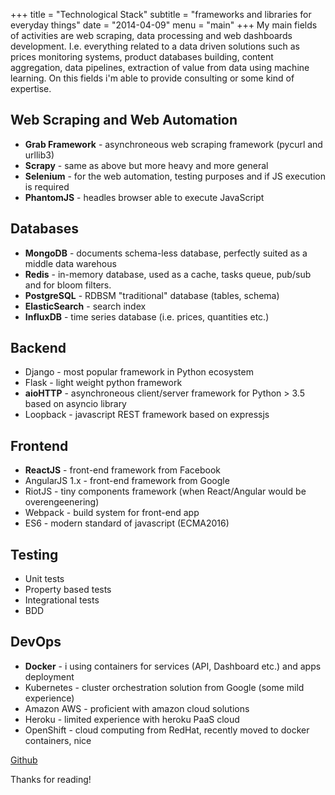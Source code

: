+++
title = "Technological Stack"
subtitle = "frameworks and libraries for everyday things"
date = "2014-04-09"
menu = "main"
+++
My main fields of activities are web scraping, data processing and web
dashboards development. I.e. everything related to a data driven solutions such
as prices monitoring systems, product databases building, content aggregation,
data pipelines, extraction of value from data using machine learning. On this
fields i'm able to provide consulting or some kind of expertise.

## Web Scraping and Web Automation

- **Grab Framework** - asynchroneous web scraping framework (pycurl and urllib3)
- **Scrapy** - same as above but more heavy and more general
- **Selenium** - for the web automation, testing purposes and if JS execution is required
- **PhantomJS** - headles browser able to execute JavaScript

## Databases

- **MongoDB** - documents schema-less database, perfectly suited as a middle data warehous
- **Redis** - in-memory database, used as a cache, tasks queue, pub/sub and for bloom filters.
- **PostgreSQL** - RDBSM "traditional" database (tables, schema)
- **ElasticSearch** - search index
- **InfluxDB** - time series database (i.e. prices, quantities etc.)

## Backend

- Django - most popular framework in Python ecosystem
- Flask - light weight python framework
- **aioHTTP** - asynchroneous client/server framework for Python > 3.5 based on asyncio library
- Loopback - javascript REST framework based on expressjs

## Frontend

- **ReactJS** - front-end framework from Facebook
- AngularJS 1.x - front-end framework from Google
- RiotJS - tiny components framework (when React/Angular would be overengeenering)
- Webpack - build system for front-end app
- ES6 - modern standard of javascript (ECMA2016)

## Testing

- Unit tests
- Property based tests
- Integrational tests
- BDD

## DevOps

- **Docker** - i using containers for services (API, Dashboard etc.) and apps deployment
- Kubernetes - cluster orchestration solution from Google (some mild experience)
- Amazon AWS - proficient with amazon cloud solutions
- Heroku - limited experience with heroku PaaS cloud
- OpenShift - cloud computing from RedHat, recently moved to docker containers, nice

[Github](https://github.com/istinspring/)

Thanks for reading!
